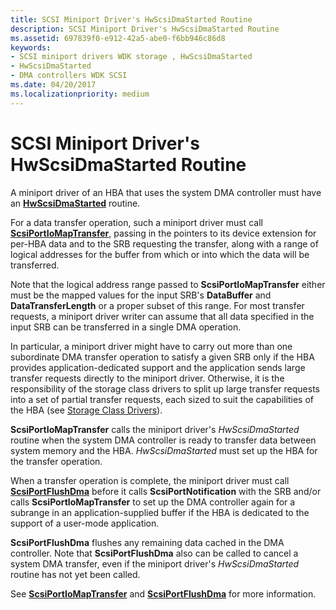 ```yaml
---
title: SCSI Miniport Driver's HwScsiDmaStarted Routine
description: SCSI Miniport Driver's HwScsiDmaStarted Routine
ms.assetid: 697839f0-e912-42a5-abe0-f6bb946c86d8
keywords:
- SCSI miniport drivers WDK storage , HwScsiDmaStarted
- HwScsiDmaStarted
- DMA controllers WDK SCSI
ms.date: 04/20/2017
ms.localizationpriority: medium
---
```


# SCSI Miniport Driver's HwScsiDmaStarted Routine

A miniport driver of an HBA that uses the system DMA controller must have an [**HwScsiDmaStarted**](https://docs.microsoft.com/previous-versions/windows/hardware/drivers/ff557291(v=vs.85)) routine.

For a data transfer operation, such a miniport driver must call [**ScsiPortIoMapTransfer**](https://docs.microsoft.com/windows-hardware/drivers/ddi/srb/nf-srb-scsiportiomaptransfer), passing in the pointers to its device extension for per-HBA data and to the SRB requesting the transfer, along with a range of logical addresses for the buffer from which or into which the data will be transferred.

Note that the logical address range passed to **ScsiPortIoMapTransfer** either must be the mapped values for the input SRB's **DataBuffer** and **DataTransferLength** or a proper subset of this range. For most transfer requests, a miniport driver writer can assume that all data specified in the input SRB can be transferred in a single DMA operation.

In particular, a miniport driver might have to carry out more than one subordinate DMA transfer operation to satisfy a given SRB only if the HBA provides application-dedicated support and the application sends large transfer requests directly to the miniport driver. Otherwise, it is the responsibility of the storage class drivers to split up large transfer requests into a set of partial transfer requests, each sized to suit the capabilities of the HBA (see [Storage Class Drivers](introduction-to-storage-class-drivers.md)).

**ScsiPortIoMapTransfer** calls the miniport driver's *HwScsiDmaStarted* routine when the system DMA controller is ready to transfer data between system memory and the HBA. *HwScsiDmaStarted* must set up the HBA for the transfer operation.

When a transfer operation is complete, the miniport driver must call [**ScsiPortFlushDma**](https://docs.microsoft.com/windows-hardware/drivers/ddi/srb/nf-srb-scsiportflushdma) before it calls **ScsiPortNotification** with the SRB and/or calls **ScsiPortIoMapTransfer** to set up the DMA controller again for a subrange in an application-supplied buffer if the HBA is dedicated to the support of a user-mode application.

**ScsiPortFlushDma** flushes any remaining data cached in the DMA controller. Note that **ScsiPortFlushDma** also can be called to cancel a system DMA transfer, even if the miniport driver's *HwScsiDmaStarted* routine has not yet been called.

See [**ScsiPortIoMapTransfer**](https://docs.microsoft.com/windows-hardware/drivers/ddi/srb/nf-srb-scsiportiomaptransfer) and [**ScsiPortFlushDma**](https://docs.microsoft.com/windows-hardware/drivers/ddi/srb/nf-srb-scsiportflushdma) for more information.
